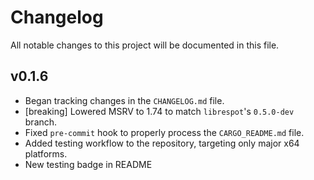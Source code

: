# Changelog

All notable changes to this project will be documented in this file.

## v0.1.6

- Began tracking changes in the `CHANGELOG.md` file.
- [breaking] Lowered MSRV to 1.74 to match `librespot`'s `0.5.0-dev` branch.
- Fixed `pre-commit` hook to properly process the `CARGO_README.md` file.
- Added testing workflow to the repository, targeting only major x64 platforms.
- New testing badge in README
